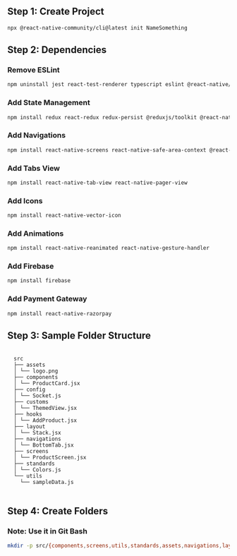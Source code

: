 ## Step 1: Create Project
```bash
npx @react-native-community/cli@latest init NameSomething
```
## Step 2: Dependencies
### Remove ESLint
```bash
npm uninstall jest react-test-renderer typescript eslint @react-native/eslint-config @react-native/new-app-screen @react-native/typescript-config @types/jest @types/react @types/react-test-renderer
```
### Add State Management
```bash
npm install redux react-redux redux-persist @reduxjs/toolkit @react-native-async-storage/async-storage
```
### Add Navigations
```bash
npm install react-native-screens react-native-safe-area-context @react-navigation/native @react-navigation/native-stack @react-navigation/bottom-tabs @react-navigation/material-top-tabs 
```
### Add Tabs View
```bash
npm install react-native-tab-view react-native-pager-view 
```
### Add Icons
```bash
npm install react-native-vector-icon
```
### Add Animations
```bash
npm install react-native-reanimated react-native-gesture-handler
```
### Add Firebase
```bash
npm install firebase
```
### Add Payment Gateway
```bash
npm install react-native-razorpay
```
## Step 3: Sample Folder Structure
<pre> <code> 
  src
  ├── assets
  │ └── logo.png 
  ├── components
  │ └── ProductCard.jsx 
  ├── config
  │ └── Socket.js 
  ├── customs
  │ └── ThemedView.jsx
  ├── hooks
  │ └── AddProduct.jsx 
  ├── layout
  │ └── Stack.jsx 
  ├── navigations
  │ └── BottomTab.jsx 
  ├── screens
  │ └── ProductScreen.jsx 
  ├── standards
  │ └── Colors.js 
  └── utils
    └── sampleData.js 
</code> </pre>
## Step 4: Create Folders
### Note: Use it in Git Bash
```bash
mkdir -p src/{components,screens,utils,standards,assets,navigations,layout,config,customs,helpers,hooks}
